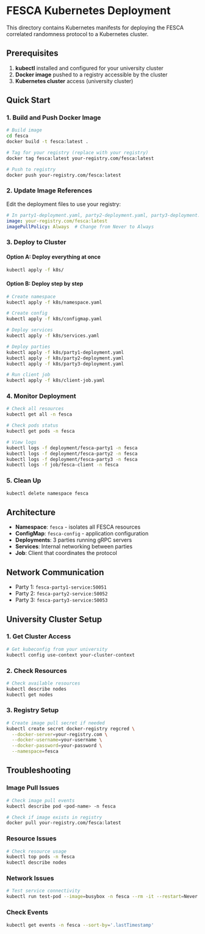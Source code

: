 # FESCA Kubernetes Deployment

This directory contains Kubernetes manifests for deploying the FESCA correlated randomness protocol to a Kubernetes cluster.

## Prerequisites

1. **kubectl** installed and configured for your university cluster
2. **Docker image** pushed to a registry accessible by the cluster
3. **Kubernetes cluster** access (university cluster)

## Quick Start

### 1. Build and Push Docker Image

```bash
# Build image
cd fesca
docker build -t fesca:latest .

# Tag for your registry (replace with your registry)
docker tag fesca:latest your-registry.com/fesca:latest

# Push to registry
docker push your-registry.com/fesca:latest
```

### 2. Update Image References

Edit the deployment files to use your registry:
```yaml
# In party1-deployment.yaml, party2-deployment.yaml, party3-deployment.yaml, client-job.yaml
image: your-registry.com/fesca:latest
imagePullPolicy: Always  # Change from Never to Always
```

### 3. Deploy to Cluster

#### Option A: Deploy everything at once
```bash
kubectl apply -f k8s/
```

#### Option B: Deploy step by step
```bash
# Create namespace
kubectl apply -f k8s/namespace.yaml

# Create config
kubectl apply -f k8s/configmap.yaml

# Deploy services
kubectl apply -f k8s/services.yaml

# Deploy parties
kubectl apply -f k8s/party1-deployment.yaml
kubectl apply -f k8s/party2-deployment.yaml
kubectl apply -f k8s/party3-deployment.yaml

# Run client job
kubectl apply -f k8s/client-job.yaml
```

### 4. Monitor Deployment

```bash
# Check all resources
kubectl get all -n fesca

# Check pods status
kubectl get pods -n fesca

# View logs
kubectl logs -f deployment/fesca-party1 -n fesca
kubectl logs -f deployment/fesca-party2 -n fesca
kubectl logs -f deployment/fesca-party3 -n fesca
kubectl logs -f job/fesca-client -n fesca
```

### 5. Clean Up

```bash
kubectl delete namespace fesca
```

## Architecture

- **Namespace**: `fesca` - isolates all FESCA resources
- **ConfigMap**: `fesca-config` - application configuration
- **Deployments**: 3 parties running gRPC servers
- **Services**: Internal networking between parties
- **Job**: Client that coordinates the protocol

## Network Communication

- Party 1: `fesca-party1-service:50051`
- Party 2: `fesca-party2-service:50052`
- Party 3: `fesca-party3-service:50053`

## University Cluster Setup

### 1. Get Cluster Access
```bash
# Get kubeconfig from your university
kubectl config use-context your-cluster-context
```

### 2. Check Resources
```bash
# Check available resources
kubectl describe nodes
kubectl get nodes
```

### 3. Registry Setup
```bash
# Create image pull secret if needed
kubectl create secret docker-registry regcred \
  --docker-server=your-registry.com \
  --docker-username=your-username \
  --docker-password=your-password \
  --namespace=fesca
```

## Troubleshooting

### Image Pull Issues
```bash
# Check image pull events
kubectl describe pod <pod-name> -n fesca

# Check if image exists in registry
docker pull your-registry.com/fesca:latest
```

### Resource Issues
```bash
# Check resource usage
kubectl top pods -n fesca
kubectl describe nodes
```

### Network Issues
```bash
# Test service connectivity
kubectl run test-pod --image=busybox -n fesca --rm -it --restart=Never -- nslookup fesca-party1-service
```

### Check Events
```bash
kubectl get events -n fesca --sort-by='.lastTimestamp'
``` 